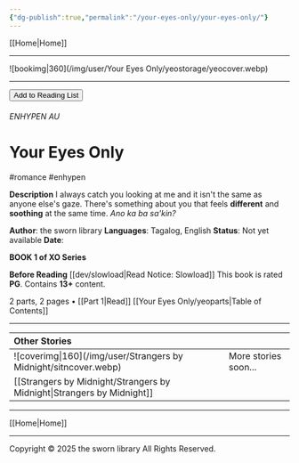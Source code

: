 ```yaml
---
{"dg-publish":true,"permalink":"/your-eyes-only/your-eyes-only/"}
---
```


[[Home\|Home]]

***

![bookimg\|360](/img/user/Your Eyes Only/yeostorage/yeocover.webp)

***
<button id="library-toggle" onclick="toggleLibrary()">Add to Reading List</button>

###### ENHYPEN AU
# Your Eyes Only
#romance #enhypen 

**Description**
I always catch you looking at me and it isn't the same as anyone else's gaze. There's something about you that feels **different** and **soothing** at the same time. 
*Ano ka ba sa'kin?* 

**Author**: the sworn library
**Languages**: Tagalog, English
**Status**: Not yet available
**Date**:

**BOOK 1 of XO Series**

**Before Reading**
[[dev/slowload\|Read Notice: Slowload]]
This book is rated **PG**.
Contains **13+** content.

2 parts, 2 pages • [[Part 1\|Read]]
[[Your Eyes Only/yeoparts\|Table of Contents]]


***

| Other Stories                    |                      |
| :------------------------------- | -------------------- |
| ![coverimg\|160](/img/user/Strangers by Midnight/sitncover.webp) | More stories soon... |
| [[Strangers by Midnight/Strangers by Midnight\|Strangers by Midnight]]  |                      |

***

[[Home\|Home]]

***

Copyright © 2025 the sworn library
All Rights Reserved.

<script src="https://starryxoxo.github.io/treeajmgar/src/helpers/addtolist.js"></script>
<script src="https://starryxoxo.github.io/treeajmgar/src/helpers/protect-images.js"></script>
